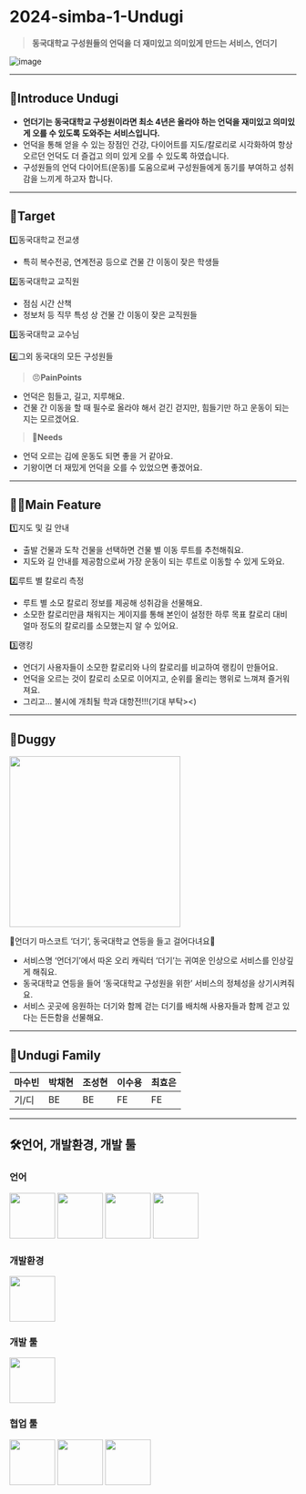 # 2024-simba-1-Undugi

> **동국대학교 구성원들의 언덕을 더 재미있고 의미있게 만드는 서비스, 언더기**
> 
![image](https://github.com/LikeLion-at-DGU/2024-simba-1-Undugi/assets/112747336/2e8cfae0-217b-42c6-8705-063703cff723)



---

## 🦆Introduce Undugi

- **언더기는 동국대학교 구성원이라면 최소 4년은 올라야 하는 언덕을 재미있고 의미있게 오를 수 있도록 도와주는 서비스입니다.**
- 언덕을 통해 얻을 수 있는 장점인 건강, 다이어트를 지도/칼로리로 시각화하여 항상 오르던 언덕도 더 즐겁고 의미 있게 오를 수 있도록 하였습니다.
- 구성원들의 언덕 다이어트(운동)를 도움으로써 구성원들에게 동기를 부여하고 성취감을 느끼게 하고자 합니다.

---

## 🎯Target

1️⃣동국대학교 전교생

- 특히 복수전공, 연계전공 등으로 건물 간 이동이 잦은 학생들

2️⃣동국대학교 교직원

- 점심 시간 산책
- 정보처 등 직무 특성 상 건물 간 이동이 잦은 교직원들

3️⃣동국대학교 교수님

4️⃣그외 동국대의 모든 구성원들

> 😠**PainPoints**
> 
- 언덕은 힘들고, 길고, 지루해요.
- 건물 간 이동을 할 때 필수로 올라야 해서 걷긴 걷지만, 힘들기만 하고 운동이 되는지는 모르겠어요.

> **🤩Needs**
> 
- 언덕 오르는 김에 운동도 되면 좋을 거 같아요.
- 기왕이면 더 재밌게 언덕을 오를 수 있었으면 좋겠어요.

---

## 🤳🏼Main Feature

1️⃣지도 및 길 안내

- 출발 건물과 도착 건물을 선택하면 건물 별 이동 루트를 추천해줘요.
- 지도와 길 안내를 제공함으로써 가장 운동이 되는 루트로 이동할 수 있게 도와요.

2️⃣루트 별 칼로리 측정

- 루트 별 소모 칼로리 정보를 제공해 성취감을 선물해요.
- 소모한 칼로리만큼 채워지는 게이지를 통해 본인이 설정한 하루 목표 칼로리 대비 얼마 정도의 칼로리를 소모했는지 알 수 있어요.

3️⃣랭킹

- 언더기 사용자들이 소모한 칼로리와 나의 칼로리를 비교하여 랭킹이 만들어요.
- 언덕을 오르는 것이 칼로리 소모로 이어지고, 순위를 올리는 행위로 느껴져 즐거워져요.
- 그리고… 불시에 개최될 학과 대항전!!!(기대 부탁><)

---

## 🦆Duggy

<img style="width:300px" src="https://github.com/LikeLion-at-DGU/2024-simba-1-Undugi/assets/112747336/625e1a68-2219-41df-98af-8b006a58f6e3"/>

🏮언더기 마스코트 ‘더기’, 동국대학교 연등을 들고 걸어다녀요🏮

- 서비스명 ‘언더기’에서 따온 오리 캐릭터 ‘더기’는 귀여운 인상으로 서비스를 인상깊게 해줘요.
- 동국대학교 연등을 들어 ‘동국대학교 구성원을 위한’ 서비스의 정체성을 상기시켜줘요.
- 서비스 곳곳에 응원하는 더기와 함께 걷는 더기를 배치해 사용자들과 함께 걷고 있다는 든든함을 선물해요.

---

## 👯Undugi Family

| 마수빈 | 박채현 | 조성현 | 이수용 | 최효은 |
| --- | --- | --- | --- | --- |
| 기/디 | BE | BE | FE | FE |

---

## 🛠️언어, 개발환경, 개발 툴

### 언어

<img style="width:80px" src="https://github.com/LikeLion-at-DGU/2024-simba-1-Undugi/assets/112747336/1743ce8f-f891-4075-b600-f1f480dda49a"/>

<img style="width:80px" src="https://github.com/LikeLion-at-DGU/2024-simba-1-Undugi/assets/112747336/65d64e70-b710-4a19-82b0-517f67fbd47d"/>

<img style="width:80px" src="https://github.com/LikeLion-at-DGU/2024-simba-1-Undugi/assets/112747336/9d5cb1d3-ae20-456f-a537-8e8a1264781f"/>

<img style="width:80px" src="https://github.com/LikeLion-at-DGU/2024-simba-1-Undugi/assets/112747336/1935200e-257c-462d-823f-dc657834698f"/>

### 개발환경

<img style="width:80px" src="https://github.com/LikeLion-at-DGU/2024-simba-1-Undugi/assets/112747336/de6f5ed6-a2c6-4d17-8a3d-1314fe01a0b6"/>

### 개발 툴

<img style="width:80px" src="https://github.com/LikeLion-at-DGU/2024-simba-1-Undugi/assets/112747336/c98fa25b-fd90-4ab4-90ec-17ff0ed71eca"/>

### 협업 툴

<img style="width:80px" src="https://github.com/LikeLion-at-DGU/2024-simba-1-Undugi/assets/112747336/70abf913-fc5e-4b2e-8d5f-74d767c92dfb"/>

<img style="width:80px" src="https://github.com/LikeLion-at-DGU/2024-simba-1-Undugi/assets/112747336/8778bf47-1b78-4aa5-bf16-621666e4311f"/>

<img style="width:80px" src="https://github.com/LikeLion-at-DGU/2024-simba-1-Undugi/assets/112747336/1539a9f5-a925-424a-adc0-90bc1c412055"/>
